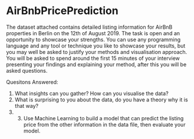 # AirBnbPricePrediction


The dataset attached contains detailed listing information for AirBnB properties in Berlin on the 12th of August 2019. The task is open and an opportunity to showcase your strengths. You can use any programming language and any tool or technique you like to showcase your results, but you may well be asked to justify your methods and visualisation approach. You will be asked to spend around the first 15 minutes of your interview presenting your findings and explaining your method, after this you will be asked questions. 


Quesitons Answered: 

1. What insights can you gather? How can you visualise the data? 
2. What is surprising to you about the data, do you have a theory why it is that way? 
3. 3. Use Machine Learning to build a model that can predict the listing price from the other information in the data file, then evaluate your model.
